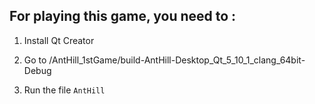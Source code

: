 ## For playing this game, you need to :


1)  Install Qt Creator


2) Go to /AntHill_1stGame/build-AntHill-Desktop_Qt_5_10_1_clang_64bit-Debug


3) Run the file `AntHill`
